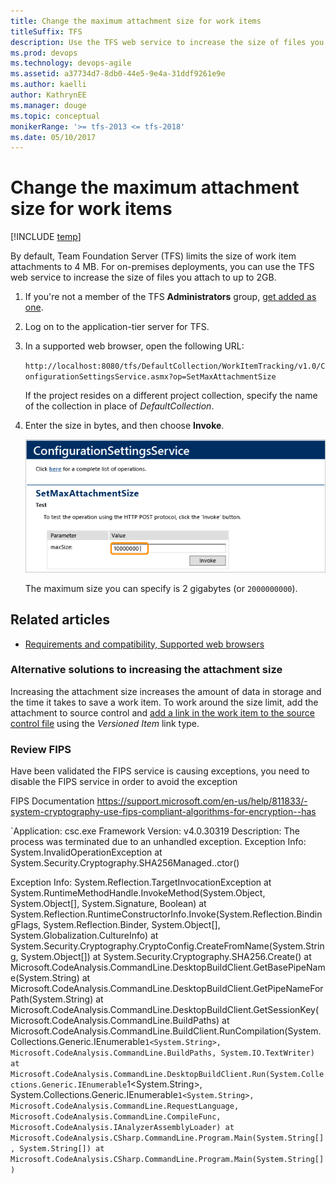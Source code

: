 ```yaml
---
title: Change the maximum attachment size for work items
titleSuffix: TFS
description: Use the TFS web service to increase the size of files you attach for Team Foundation Server 
ms.prod: devops
ms.technology: devops-agile
ms.assetid: a37734d7-8db0-44e5-9e4a-31ddf9261e9e
ms.author: kaelli
author: KathrynEE
ms.manager: douge
ms.topic: conceptual
monikerRange: '>= tfs-2013 <= tfs-2018'
ms.date: 05/10/2017  
---
```


# Change the maximum attachment size for work items

[!INCLUDE [temp](../../_shared/version-header-tfs-only.md)]

By default, Team Foundation Server (TFS) limits the size of work item attachments to 4 MB. For on-premises deployments, you can use the TFS web service to increase the size of files you attach to up to 2GB.  
  
1.  If you're not a member of the TFS **Administrators** group, [get added as one](../../../security/set-project-collection-level-permissions.md).    
  
2.  Log on to the application-tier server for TFS.  
  
3.  In a supported web browser, open the following URL:  
  
     `http://localhost:8080/tfs/DefaultCollection/WorkItemTracking/v1.0/ConfigurationSettingsService.asmx?op=SetMaxAttachmentSize`  
  
     If the project resides on a different project collection, specify the name of the collection in place of *DefaultCollection*.  
  
4.  Enter the size in bytes, and then choose **Invoke**.  
  
     ![SetMaxAttachmentSize, ConfigurationSettingsService](_img/alm_wit_attachsize.png "ALM_WIT_AttachSize")  
  
     The maximum size you can specify is 2 gigabytes (or `2000000000`).  
  
## Related articles
  
- [Requirements and compatibility, Supported web browsers](../../../tfs-server/requirements.md#supported-browsers)

### Alternative solutions to increasing the attachment size   

Increasing the attachment size increases the amount of data in storage and the time it takes to save a work item. To work around the size limit, add the attachment to source control and [add a link in the work item to the source control file](../../track/link-work-items-support-traceability.md) using the *Versioned Item* link type.  

### Review FIPS

Have been validated the FIPS service is causing exceptions, you need to disable the FIPS service in order to avoid the exception

FIPS Documentation https://support.microsoft.com/en-us/help/811833/-system-cryptography-use-fips-compliant-algorithms-for-encryption--has

`Application: csc.exe
Framework Version: v4.0.30319
Description: The process was terminated due to an unhandled exception.
Exception Info: System.InvalidOperationException
   at System.Security.Cryptography.SHA256Managed..ctor()

Exception Info: System.Reflection.TargetInvocationException
   at System.RuntimeMethodHandle.InvokeMethod(System.Object, System.Object[], System.Signature, Boolean)
   at System.Reflection.RuntimeConstructorInfo.Invoke(System.Reflection.BindingFlags, System.Reflection.Binder, System.Object[], System.Globalization.CultureInfo)
   at System.Security.Cryptography.CryptoConfig.CreateFromName(System.String, System.Object[])
   at System.Security.Cryptography.SHA256.Create()
   at Microsoft.CodeAnalysis.CommandLine.DesktopBuildClient.GetBasePipeName(System.String)
   at Microsoft.CodeAnalysis.CommandLine.DesktopBuildClient.GetPipeNameForPath(System.String)
   at Microsoft.CodeAnalysis.CommandLine.DesktopBuildClient.GetSessionKey(Microsoft.CodeAnalysis.CommandLine.BuildPaths)
   at Microsoft.CodeAnalysis.CommandLine.BuildClient.RunCompilation(System.Collections.Generic.IEnumerable`1<System.String>, Microsoft.CodeAnalysis.CommandLine.BuildPaths, System.IO.TextWriter)
   at Microsoft.CodeAnalysis.CommandLine.DesktopBuildClient.Run(System.Collections.Generic.IEnumerable`1<System.String>, System.Collections.Generic.IEnumerable`1<System.String>, Microsoft.CodeAnalysis.CommandLine.RequestLanguage, Microsoft.CodeAnalysis.CommandLine.CompileFunc, Microsoft.CodeAnalysis.IAnalyzerAssemblyLoader)
   at Microsoft.CodeAnalysis.CSharp.CommandLine.Program.Main(System.String[], System.String[])
   at Microsoft.CodeAnalysis.CSharp.CommandLine.Program.Main(System.String[])
`  
  
 
